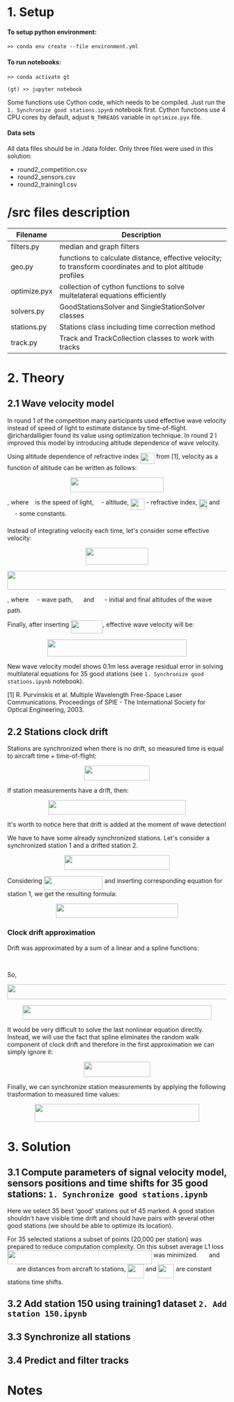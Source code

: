 # 1. Setup

#### To setup python environment:
```
>> conda env create --file environment.yml
```
#### To run notebooks:
```
>> conda activate gt
```
```
(gt) >> jupyter notebook
```

Some functions use Cython code, which needs to be compiled. Just run the `1. Synchronize good stations.ipynb` notebook first. Cython functions use 4 CPU cores by default, adjust `N_THREADS` variable in `optimize.pyx` file.  

#### Data sets

All data files should be in ./data folder. Only three files were used in this solution:
 - round2_competition.csv
 - round2_sensors.csv
 - round2_training1.csv


# /src files description

 | Filename     |  Description  |
 |--------------|---------------|
 | filters.py   | median and graph filters |
 | geo.py       | functions to calculate distance, effective velocity; to transform coordinates and to plot altitude profiles |
 | optimize.pyx | collection of cython functions to solve multelateral equations efficiently |
 | solvers.py   | GoodStationsSolver and SingleStationSolver classes |
 | stations.py  | Stations class including time correction method |
 | track.py     | Track and TrackCollection classes to work with tracks |


# 2. Theory
## 2.1 Wave velocity model

In round 1 of the competition many participants used effective wave velocity instead of speed of light to estimate distance by time-of-flight. @richardalligier found its value using optimization technique. In round 2 I improved this model by introducing altitude dependence of wave velocity. 

Using altitude dependence of refractive index <img src="svgs/0b700b6ef9752b739fe4ee8dc2925d28.svg?invert_in_darkmode" align=middle width=32.12352pt height=24.65759999999998pt/> from [1], velocity as a function of altitude can be written as follows: 

<p align="center"><img src="svgs/78ba6690fac5dc48d1b3aacfade2f2f3.svg?invert_in_darkmode" align=middle width=213.41924999999998pt height=33.583769999999994pt/></p>

, where <img src="svgs/3e18a4a28fdee1744e5e3f79d13b9ff6.svg?invert_in_darkmode" align=middle width=7.113876000000004pt height=14.155350000000013pt/> is the speed of light, <img src="svgs/2ad9d098b937e46f9f58968551adac57.svg?invert_in_darkmode" align=middle width=9.471165000000003pt height=22.831379999999992pt/> - altitude, <img src="svgs/0b700b6ef9752b739fe4ee8dc2925d28.svg?invert_in_darkmode" align=middle width=32.12352pt height=24.65759999999998pt/> - refractive index, <img src="svgs/2e5cace905a61fe431f7b898becb0be1.svg?invert_in_darkmode" align=middle width=18.881445000000006pt height=22.46574pt/> and <img src="svgs/61e84f854bc6258d4108d08d4c4a0852.svg?invert_in_darkmode" align=middle width=13.293555000000003pt height=22.46574pt/> - some constants.

Instead of integrating velocity each time, let's consider some effective velocity: 
<p align="center"><img src="svgs/324d302c449c8b7a25e54fbe21a471f8.svg?invert_in_darkmode" align=middle width=143.40314999999998pt height=38.810145pt/></p>

<p align="center"><img src="svgs/7668dde8336ca86314c642afcfb541ab.svg?invert_in_darkmode" align=middle width=752.4626999999999pt height=42.92277pt/></p>

, where <img src="svgs/ddcb483302ed36a59286424aa5e0be17.svg?invert_in_darkmode" align=middle width=11.187330000000003pt height=22.46574pt/> - wave path, <img src="svgs/5a95dbebd5e79e850a576db54f501ab8.svg?invert_in_darkmode" align=middle width=16.023645000000005pt height=22.831379999999992pt/> and <img src="svgs/0f7cea0b89929faf20eda59174bc247f.svg?invert_in_darkmode" align=middle width=16.023645000000005pt height=22.831379999999992pt/> - initial and final altitudes of the wave path.

Finally, after inserting <img src="svgs/09167708b6619ba3b4d57545fe6e5937.svg?invert_in_darkmode" align=middle width=73.57482pt height=29.461410000000004pt/>, effective wave velocity will be:
<p align="center"><img src="svgs/cf06bd3cc64a15d142e37f237399e5e1.svg?invert_in_darkmode" align=middle width=319.3311pt height=39.53796pt/></p>

New wave velocity model shows 0.1m less average residual error in solving multilateral equations for 35 good stations (see `1. Synchronize good stations.ipynb` notebook).

[1] R. Purvinskis et al. Multiple Wavelength Free-Space Laser Communications. Proceedings of SPIE - The International Society for Optical Engineering, 2003. 

## 2.2 Stations clock drift

Stations are synchronized when there is no drift, so measured time is equal to aircraft time + time-of-flight:

<p align="center"><img src="svgs/43580024997948d3e68c2ff8a486aa37.svg?invert_in_darkmode" align=middle width=150.28794pt height=33.629475pt/></p>

If station measurements have a drift, then:

<p align="center"><img src="svgs/2550b51fa5c8c827afe0d44672968a2d.svg?invert_in_darkmode" align=middle width=315.3315pt height=33.629475pt/></p>
It's worth to notice here that drift is added at the moment of wave detection!

We have to have some already synchronized stations. Let's consider a synchronized station 1 and a drifted station 2.

<p align="center"><img src="svgs/1eed11d33672dd90ecde0d32e49238d6.svg?invert_in_darkmode" align=middle width=241.69529999999997pt height=33.629475pt/></p>

Considering <img src="svgs/31d18a2424dd7476a46822fd19f48a1b.svg?invert_in_darkmode" align=middle width=135.345375pt height=31.780980000000003pt/> and inserting corresponding equation for station 1, we get the resulting formula:

<p align="center"><img src="svgs/d308ef49eaec380cebfc9bf6d2da5414.svg?invert_in_darkmode" align=middle width=279.92085pt height=33.629475pt/></p>

### Clock drift approximation
Drift was approximated by a sum of a linear and a spline functions:
<p align="center"><img src="svgs/40d75a8025d335645062e323b7d5e5ea.svg?invert_in_darkmode" align=middle width=225.20685pt height=16.438356pt/></p>

So,
<p align="center"><img src="svgs/e1dc6ec661976b0794dd68ee39114674.svg?invert_in_darkmode" align=middle width=504.68385pt height=33.629475pt/></p>
<p align="center"><img src="svgs/0a8b9ea411938f2f635b8208b0cdaafb.svg?invert_in_darkmode" align=middle width=433.3411499999999pt height=33.629475pt/></p>

It would be very difficult to solve the last nonlinear equation directly. Instead, we will use the fact that spline eliminates the random walk component of clock drift and therefore in the first approximation we can simply ignore it:

<p align="center"><img src="svgs/308212430e2ac77582e93a3aed44a2fa.svg?invert_in_darkmode" align=middle width=152.39399999999998pt height=34.999305pt/></p>

Finally, we can synchronize station measurements by applying the following trasformation to measured time values:
<p align="center"><img src="svgs/43ff937d55ed29e1006238fd7c4df947.svg?invert_in_darkmode" align=middle width=378.873pt height=41.067015pt/></p>


# 3. Solution

## 3.1 Compute parameters of signal velocity model, sensors positions and time shifts for 35 good stations: `1. Synchronize good stations.ipynb`

Here we select 35 best 'good' stations out of 45 marked. A good station shouldn't have visible time drift and should have pairs with several other good stations (we should be able to optimize its location).

For 35 selected stations a subset of points (20,000 per station) was prepared to reduce computation complexity. On this subset average L1 loss <img src="svgs/5d6189b601b6b15604e05866ec8efa5c.svg?invert_in_darkmode" align=middle width=331.86565499999995pt height=31.780980000000003pt/> was minimized. <img src="svgs/929ed909014029a206f344a28aa47d15.svg?invert_in_darkmode" align=middle width=17.739810000000002pt height=22.46574pt/> and <img src="svgs/4327ea69d9c5edcc8ddaf24f1d5b47e4.svg?invert_in_darkmode" align=middle width=17.739810000000002pt height=22.46574pt/> are distances from aircraft to stations, <img src="svgs/ed3d6a7ea65a223451a604b6372c870a.svg?invert_in_darkmode" align=middle width=37.15305pt height=31.780980000000003pt/> and <img src="svgs/87d5c3931435576d25da229aa5fbd5f3.svg?invert_in_darkmode" align=middle width=37.15305pt height=31.780980000000003pt/> are constant stations time shifts.


## 3.2 Add station 150 using training1 dataset `2. Add station 150.ipynb`

## 3.3 Synchronize all stations

## 3.4 Predict and filter tracks


# Notes
